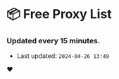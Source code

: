 # :package: Free Proxy List
### Updated every 15 minutes.

- Last updated: `2024-04-26 13:49`

:heart:
